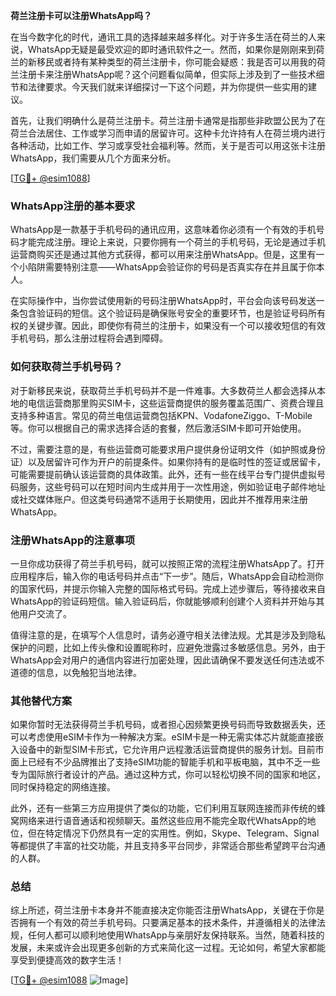**荷兰注册卡可以注册WhatsApp吗？**

在当今数字化的时代，通讯工具的选择越来越多样化。对于许多生活在荷兰的人来说，WhatsApp无疑是最受欢迎的即时通讯软件之一。然而，如果你是刚刚来到荷兰的新移民或者持有某种类型的荷兰注册卡，你可能会疑惑：我是否可以用我的荷兰注册卡来注册WhatsApp呢？这个问题看似简单，但实际上涉及到了一些技术细节和法律要求。今天我们就来详细探讨一下这个问题，并为你提供一些实用的建议。

首先，让我们明确什么是荷兰注册卡。荷兰注册卡通常是指那些非欧盟公民为了在荷兰合法居住、工作或学习而申请的居留许可。这种卡允许持有人在荷兰境内进行各种活动，比如工作、学习或享受社会福利等。然而，关于是否可以用这张卡注册WhatsApp，我们需要从几个方面来分析。

[[TG💪+ @esim1088](https://t.me/s/esim1088)]

### WhatsApp注册的基本要求

WhatsApp是一款基于手机号码的通讯应用，这意味着你必须有一个有效的手机号码才能完成注册。理论上来说，只要你拥有一个荷兰的手机号码，无论是通过手机运营商购买还是通过其他方式获得，都可以用来注册WhatsApp。但是，这里有一个小陷阱需要特别注意——WhatsApp会验证你的号码是否真实存在并且属于你本人。

在实际操作中，当你尝试使用新的号码注册WhatsApp时，平台会向该号码发送一条包含验证码的短信。这个验证码是确保账号安全的重要环节，也是验证号码所有权的关键步骤。因此，即使你有荷兰的注册卡，如果没有一个可以接收短信的有效手机号码，那么注册过程将会遇到障碍。

### 如何获取荷兰手机号码？

对于新移民来说，获取荷兰手机号码并不是一件难事。大多数荷兰人都会选择从本地的电信运营商那里购买SIM卡，这些运营商提供的服务覆盖范围广、资费合理且支持多种语言。常见的荷兰电信运营商包括KPN、VodafoneZiggo、T-Mobile等。你可以根据自己的需求选择合适的套餐，然后激活SIM卡即可开始使用。

不过，需要注意的是，有些运营商可能要求用户提供身份证明文件（如护照或身份证）以及居留许可作为开户的前提条件。如果你持有的是临时性的签证或居留卡，可能需要提前确认该运营商的具体政策。此外，还有一些在线平台专门提供虚拟号码服务，这些号码可以在短时间内生成并用于一次性用途，例如验证电子邮件地址或社交媒体账户。但这类号码通常不适用于长期使用，因此并不推荐用来注册WhatsApp。

### 注册WhatsApp的注意事项

一旦你成功获得了荷兰手机号码，就可以按照正常的流程注册WhatsApp了。打开应用程序后，输入你的电话号码并点击“下一步”。随后，WhatsApp会自动检测你的国家代码，并提示你输入完整的国际格式号码。完成上述步骤后，等待接收来自WhatsApp的验证码短信。输入验证码后，你就能够顺利创建个人资料并开始与其他用户交流了。

值得注意的是，在填写个人信息时，请务必遵守相关法律法规。尤其是涉及到隐私保护的问题，比如上传头像和设置昵称时，应避免泄露过多敏感信息。另外，由于WhatsApp会对用户的通信内容进行加密处理，因此请确保不要发送任何违法或不道德的信息，以免触犯当地法律。

### 其他替代方案

如果你暂时无法获得荷兰手机号码，或者担心因频繁更换号码而导致数据丢失，还可以考虑使用eSIM卡作为一种解决方案。eSIM卡是一种无需实体芯片就能直接嵌入设备中的新型SIM卡形式，它允许用户远程激活运营商提供的服务计划。目前市面上已经有不少品牌推出了支持eSIM功能的智能手机和平板电脑，其中不乏一些专为国际旅行者设计的产品。通过这种方式，你可以轻松切换不同的国家和地区，同时保持稳定的网络连接。

此外，还有一些第三方应用提供了类似的功能，它们利用互联网连接而非传统的蜂窝网络来进行语音通话和视频聊天。虽然这些应用不能完全取代WhatsApp的地位，但在特定情况下仍然具有一定的实用性。例如，Skype、Telegram、Signal等都提供了丰富的社交功能，并且支持多平台同步，非常适合那些希望跨平台沟通的人群。

### 总结

综上所述，荷兰注册卡本身并不能直接决定你能否注册WhatsApp，关键在于你是否拥有一个有效的荷兰手机号码。只要满足基本的技术条件，并遵循相关的法律法规，任何人都可以顺利地使用WhatsApp与亲朋好友保持联系。当然，随着科技的发展，未来或许会出现更多创新的方式来简化这一过程。无论如何，希望大家都能享受到便捷高效的数字生活！

[[TG💪+ @esim1088](https://t.me/s/esim1088) ![Image](https://i.postimg.cc/4NQfJmqS/Snipaste-2025-05-13-00-14-12.png)]